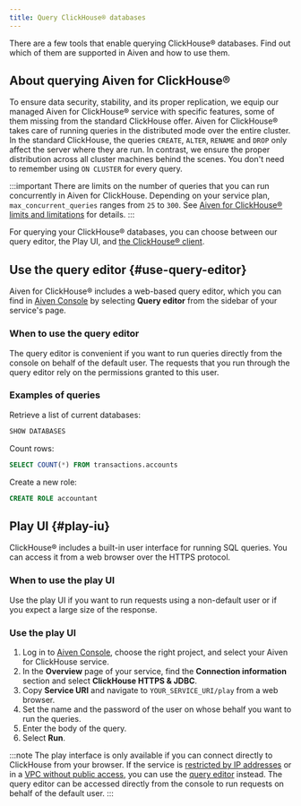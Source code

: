```yaml
---
title: Query ClickHouse® databases
---
```


There are a few tools that enable querying ClickHouse® databases. Find out which of them are supported in Aiven and how to use them.

## About querying Aiven for ClickHouse®

To ensure data security, stability, and its proper replication, we equip
our managed Aiven for ClickHouse® service with specific features, some
of them missing from the standard ClickHouse offer. Aiven for
ClickHouse® takes care of running queries in the distributed mode over
the entire cluster. In the standard ClickHouse, the queries `CREATE`,
`ALTER`, `RENAME` and `DROP` only affect the server where they are run.
In contrast, we ensure the proper distribution across all cluster
machines behind the scenes. You don't need to remember using
`ON CLUSTER` for every query.

:::important
There are limits on the number of queries that you can run concurrently in Aiven for
ClickHouse. Depending on your service plan, ``max_concurrent_queries`` ranges from ``25``
to ``300``. See
[Aiven for ClickHouse® limits and limitations](/docs/products/clickhouse/reference/limitations)
for details.
:::

For querying your ClickHouse® databases, you can choose between our
query editor, the Play UI, and
[the ClickHouse® client](/docs/products/clickhouse/howto/connect-with-clickhouse-cli).

## Use the query editor {#use-query-editor}

Aiven for ClickHouse® includes a web-based query editor, which you can
find in [Aiven Console](https://console.aiven.io/) by selecting **Query
editor** from the sidebar of your service's page.

### When to use the query editor

The query editor is convenient if you want to run queries directly from
the console on behalf of the default user. The requests that you run
through the query editor rely on the permissions granted to this user.

### Examples of queries

Retrieve a list of current databases:

```sql
SHOW DATABASES
```

Count rows:

```sql
SELECT COUNT(*) FROM transactions.accounts
```

Create a new role:

```sql
CREATE ROLE accountant
```

## Play UI {#play-iu}

ClickHouse® includes a built-in user interface for running SQL queries.
You can access it from a web browser over the HTTPS protocol.

### When to use the play UI

Use the play UI if you want to run requests using a non-default user or
if you expect a large size of the response.

### Use the play UI

1.  Log in to [Aiven Console](https://console.aiven.io/), choose the
    right project, and select your Aiven for ClickHouse service.
1.  In the **Overview** page of your service, find the **Connection
    information** section and select **ClickHouse HTTPS & JDBC**.
1.  Copy **Service URI** and navigate to `YOUR_SERVICE_URI/play` from a
    web browser.
1.  Set the name and the password of the user on whose behalf you want
    to run the queries.
1.  Enter the body of the query.
1.  Select **Run**.

:::note
The play interface is only available if you can connect directly to
ClickHouse from your browser. If the service is
[restricted by IP addresses](/docs/platform/howto/restrict-access) or in a
[VPC without public access](/docs/platform/howto/public-access-in-vpc), you can use the
[query editor](/docs/products/clickhouse/howto/query-databases#use-query-editor) instead.
The query editor can be accessed directly from the console to run
requests on behalf of the default user.
:::
